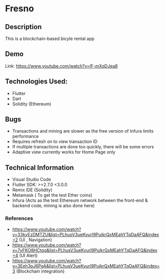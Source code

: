 # Fresno

## Description
This is a blockchain-based bicyle rental app

## Demo
Link: https://www.youtube.com/watch?v=lF-mXqDJea8


## Technologies Used:
* Flutter
* Dart
* Solidity (Ethereum)


## Bugs
* Transactions and mining are slower as the free version of Infura limits performance
* Requires refresh on to view transaction ID
* If multiple transactions are done too quickly, there will be some errors
* Adaptive view currently works for Home Page only


## Technical Information
* Visual Studio Code
* Flutter SDK: >=2.7.0 <3.0.0
* Remix IDE (Solidity)
* Metamask ( To get the test Ether coins)
* Infura (Acts as the test Ethereum network between the front-end & backend code, mining is also done here)

### References
* https://www.youtube.com/watch?v=33kyEzDMTZU&list=PLhusV3ueKvurI9PujkrQxMEahYTqDaAFQ&index=2 (UI , Navigation)
* https://www.youtube.com/watch?v=7yFKO8HCtgg&list=PLhusV3ueKvurI9PujkrQxMEahYTqDaAFQ&index=4 (UI Alert)
* https://www.youtube.com/watch?v=3Eeh3pJ6PeA&list=PLhusV3ueKvurI9PujkrQxMEahYTqDaAFQ&index=3 (Blockchain integration)
